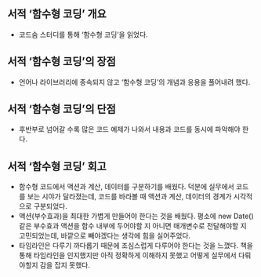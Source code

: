 ## 서적 ‘함수형 코딩’ 개요
- 코드숨 스터디를 통해 ‘함수형 코딩’을 읽었다. 

## 서적 ‘함수형 코딩’의 장점
- 언어나 라이브러리에 종속되지 않고 ‘함수형 코딩’의 개념과 응용을 풀어내려 했다.

## 서적 ‘함수형 코딩’의 단점
- 후반부로 넘어갈 수록 많은 코드 예제가 나와서 내용과 코드를 동시에 파악해야 한다.

## 서적 ‘함수형 코딩’ 회고
- 함수형 코드에서 액션과 계산, 데이터를 구분하기를 배웠다. 덕분에 실무에서 코드를 보는 시야가 달라졌는데, 코드를 바라볼 때 액션과 계산, 데이터의 경계가 시각적으로 구분되었다.
- 액션(부수효과)을 최대한 가볍게 만들어야 한다는 것을 배웠다. 평소에 new Date() 같은 부수효과 액션을 함수 내부에 두어야할 지 아니면 매개변수로 전달해야할 지 고민되었는데, 바깥으로 빼야겠다는 생각에 힘을 실어주었다. 
- 타임라인은 다루기 까다롭기 때문에 조심스럽게 다루어야 한다는 것을 느꼈다. 책을 통해 타임라인을 인지했지만 아직 정확하게 이해하지 못했고 어떻게 실무에서 다뤄야할지 감을 잡지 못했다.
